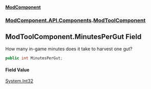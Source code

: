 #### [ModComponent](index.md 'index')
### [ModComponent.API.Components](index.md#ModComponent.API.Components 'ModComponent.API.Components').[ModToolComponent](ModToolComponent.md 'ModComponent.API.Components.ModToolComponent')

## ModToolComponent.MinutesPerGut Field

How many in-game minutes does it take to harvest one gut?

```csharp
public int MinutesPerGut;
```

#### Field Value
[System.Int32](https://docs.microsoft.com/en-us/dotnet/api/System.Int32 'System.Int32')